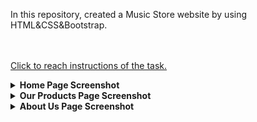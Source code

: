In this repository, created a Music Store website by using HTML&CSS&Bootstrap.

<br /><br />
    [Click to reach instructions of the task.](https://academy.patika.dev/tr/courses/bootstrap/odev1)


<details>
  <summary><b>Home Page Screenshot</b></summary>
  
  ![MusicStoreBootstrap](https://github.com/emregokgedik/patikaTasks/assets/71225557/43491813-3aa2-42d1-84cb-ca548a9943dd)


</details>



<details>
  <summary><b>Our Products Page Screenshot</b></summary>
    
    
![OurProductsBootstrap](https://github.com/emregokgedik/patikaTasks/assets/71225557/5f6af9b3-2110-4ca7-a1fb-ef6fb674db66)



</details>


<details>
  <summary><b>About Us Page Screenshot</b></summary>
    
  ![AboutUsBootstrap](https://github.com/emregokgedik/patikaTasks/assets/71225557/01997593-eede-49a3-9dd6-331f9463639d)



</details>

